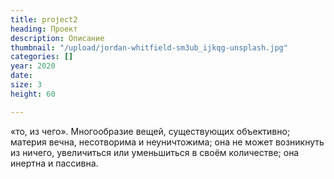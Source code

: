 ```yaml
---
title: project2
heading: Проект
description: Описание
thumbnail: "/upload/jordan-whitfield-sm3ub_ijkqg-unsplash.jpg"
categories: []
year: 2020
date: 
size: 3
height: 60

---
```

«то, из чего». Многообразие вещей, существующих объективно; материя вечна, несотворима и неуничтожима; она не может возникнуть из ничего, увеличиться или уменьшиться в своём количестве; она инертна и пассивна.